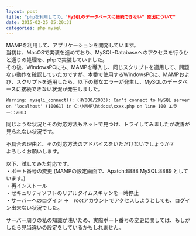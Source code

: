 ```yaml
---
layout: post
title: "phpを利用しての、"MySQLのデータベースに接続できない" 原因について"
date: 2015-02-25 05:20:31
categories: php mysql
---
```

<p>MAMPを利用して、アプリケーションを開発しています。<br>
当初は、MacOSで実装を進めており、MySQL-Databaseへのアクセスを行うひと通りの処理を、phpで実装していました。<br>
その後、WindowsPCにも、MAMPを導入し、同じスクリプトを適用して、問題ない動作を確認していたのですが、本番で使用するWindowsPCに、MAMPおよび、スクリプトを適用したら、以下の様なエラーが発生し、MySQLのデータベースに接続できない状況が発生しました。</p>

<pre><code>Warning: mysqli_connect(): (HY000/2003): Can't connect to MySQL server on 'localhost' (10061) in C:\MAMP\htdocs\xxxx.php on line 100 エラー::2003
</code></pre>

<p>同じような状況とその対応方法もネットで見つけ、トライしてみましたが改善が見られない状況です。</p>

<p>不具合の理由と、その対応方法のアドバイスをいただけないでしょうか？<br>
よろしくお願いします。</p>

<p>以下、試してみた対応です。<br>
・ポート番号の変更 (MAMPの設定画面で、Apatch:8888 MySQL:8889 としています。)<br>
・再インストール<br>
・セキュリティソフトのリアルタイムスキャンを一時停止<br>
・サーバーへのログイン →　rootアカウントでアクセスしようとしても、ログイン出来ない状況でした。</p>

<p>サーバー周りの私の知識が浅いため、実際ポート番号の変更に関しては、もしかしたら見当違いの設定をしているかもしれません。</p>
